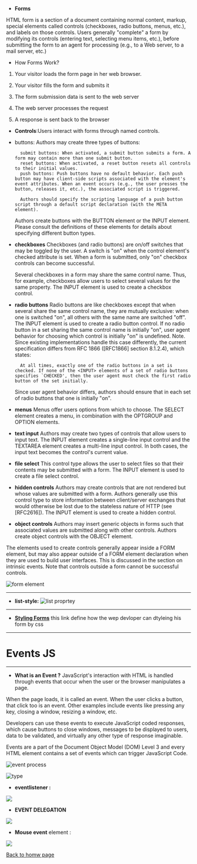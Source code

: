 * **Forms**

HTML form is a section of a document containing normal content, markup, special elements called controls (checkboxes, radio buttons, menus, etc.), and labels on those controls. Users generally "complete" a form by modifying its controls (entering text, selecting menu items, etc.), before submitting the form to an agent for processing (e.g., to a Web server, to a mail server, etc.)

- How Forms Work?
1. Your visitor loads the form page in her web browser.

2. Your visitor fills the form and submits it

3. The form submission data is sent to the web server

4. The web server processes the request

5. A response is sent back to the browser

* **Controls**:Users interact with forms through named controls.

- buttons: Authors may create three types of buttons:

        submit buttons: When activated, a submit button submits a form. A form may contain more than one submit button.
        reset buttons: When activated, a reset button resets all controls to their initial values.
        push buttons: Push buttons have no default behavior. Each push button may have client-side scripts associated with the element's event attributes. When an event occurs (e.g., the user presses the button, releases it, etc.), the associated script is triggered.

        Authors should specify the scripting language of a push button script through a default script declaration (with the META element).

    Authors create buttons with the BUTTON element or the INPUT element. Please consult the definitions of these elements for details about specifying different button types.

- **checkboxes**
    Checkboxes (and radio buttons) are on/off switches that may be toggled by the user. A switch is "on" when the control element's checked attribute is set. When a form is submitted, only "on" checkbox controls can become successful.

    Several checkboxes in a form may share the same control name. Thus, for example, checkboxes allow users to select several values for the same property. The INPUT element is used to create a checkbox control.

- **radio buttons**
    Radio buttons are like checkboxes except that when several share the same control name, they are mutually exclusive: when one is switched "on", all others with the same name are switched "off". The INPUT element is used to create a radio button control.
    If no radio button in a set sharing the same control name is initially "on", user agent behavior for choosing which control is initially "on" is undefined. Note. Since existing implementations handle this case differently, the current specification differs from RFC 1866 ([RFC1866] section 8.1.2.4), which states:

        At all times, exactly one of the radio buttons in a set is checked. If none of the <INPUT> elements of a set of radio buttons specifies `CHECKED', then the user agent must check the first radio button of the set initially.

    Since user agent behavior differs, authors should ensure that in each set of radio buttons that one is initially "on".
- **menus**
    Menus offer users options from which to choose. The SELECT element creates a menu, in combination with the OPTGROUP and OPTION elements.
- **text input**
    Authors may create two types of controls that allow users to input text. The INPUT element creates a single-line input control and the TEXTAREA element creates a multi-line input control. In both cases, the input text becomes the control's current value.
- **file select**
    This control type allows the user to select files so that their contents may be submitted with a form. The INPUT element is used to create a file select control.
- **hidden controls**
    Authors may create controls that are not rendered but whose values are submitted with a form. Authors generally use this control type to store information between client/server exchanges that would otherwise be lost due to the stateless nature of HTTP (see [RFC2616]). The INPUT element is used to create a hidden control.
- **object controls**
    Authors may insert generic objects in forms such that associated values are submitted along with other controls. Authors create object controls with the OBJECT element.

The elements used to create controls generally appear inside a FORM element, but may also appear outside of a FORM element declaration when they are used to build user interfaces. This is discussed in the section on intrinsic events. Note that controls outside a form cannot be successful controls.

![form element](https://slidetodoc.com/presentation_image_h/259ca207e5672b280c858d8bf0e9e48b/image-30.jpg)

______________
* **list-style:**
![list proprtey](https://slidetodoc.com/presentation_image_h/2683731c888f36649f2d294c691d27c2/image-85.jpg)

__________
* [**Styling Forms**](https://www.youtube.com/watch?v=8yrTnjo0TWw)
this link define how the wep devloper can dtyleing his form by css

_______
# **Events JS**
 _________
* **What is an Event ?**
JavaScript's interaction with HTML is handled through events that occur when the user or the browser manipulates a page.

When the page loads, it is called an event. When the user clicks a button, that click too is an event. Other examples include events like pressing any key, closing a window, resizing a window, etc.

Developers can use these events to execute JavaScript coded responses, which cause buttons to close windows, messages to be displayed to users, data to be validated, and virtually any other type of response imaginable.

Events are a part of the Document Object Model (DOM) Level 3 and every HTML element contains a set of events which can trigger JavaScript Code.

![event process](https://itzone.com.vn/wp-content/uploads/2019/06/Event-in-Javascript-1.png)

![type](https://data-flair.training/blogs/wp-content/uploads/sites/2/2019/07/JavaScript-Event-Types-1200x720.jpg)

- **eventlistener :**

![](https://cdn.hackernoon.com/hn-images/1*Jq-8R6IeKSgu8FCnJEqO1Q.png)

- **EVENT DELEGATION**

![](http://4.bp.blogspot.com/-cdSAQ_zmC_w/UA5AvvtnffI/AAAAAAAAAJg/mGa_FXyVq68/s1600/www.nczonline.net+screen+capture+2012-7-24-11-56-30.png)

- **Mouse event**
element :

![](https://miro.medium.com/max/1400/1*uD10mJW7MDVi6_UL0Pnbsw.jpeg)



[Back to homw page](https://rahafalbakkar.github.io/Code-201-Reading-Notes)